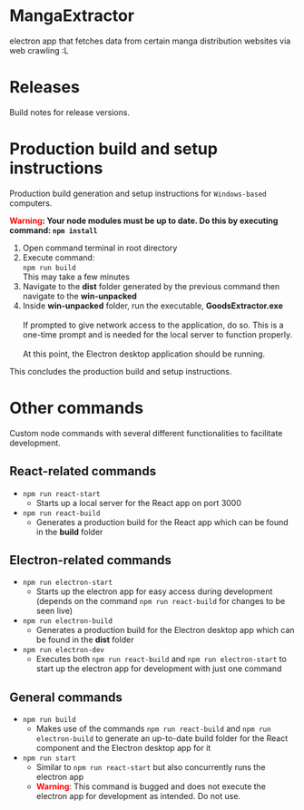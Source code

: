 # MangaExtractor
electron app that fetches data from certain manga distribution websites via web crawling :L


# Releases
Build notes for release versions.

# Production build and setup instructions
Production build generation and setup instructions for `Windows-based` computers.

<b><span style="color: red;">Warning</span>: Your node modules must be up to date. Do this by executing command: `npm install`</b>

1. Open command terminal in root directory
2. Execute command:
   <br>
   `npm run build`
   <br>
   This may take a few minutes
3. Navigate to the <b>dist</b> folder generated by the previous command then navigate to the <b>win-unpacked</b>
4. Inside <b>win-unpacked</b> folder, run the executable, <b>GoodsExtractor.exe</b>
   <br>
   <br>
   If prompted to give network access to the application, do so. This is a one-time prompt and is needed for the local server to function properly.
   <br>
   <br>
   At this point, the Electron desktop application should be running.


This concludes the production build and setup instructions.

# Other commands
Custom node commands with several different functionalities to facilitate development.

## React-related commands
- `npm run react-start`
  - Starts up a local server for the React app on port 3000
- `npm run react-build`
  - Generates a production build for the React app which can be found in the <b>build</b> folder
## Electron-related commands
- `npm run electron-start`
  - Starts up the electron app for easy access during development (depends on the command `npm run react-build` for changes to be seen live)
- `npm run electron-build`
  - Generates a production build for the Electron desktop app which can be found in the <b>dist</b> folder
- `npm run electron-dev`
  - Executes both `npm run react-build` and `npm run electron-start` to start up the electron app for development with just one command
## General commands
- `npm run build`
  - Makes use of the commands `npm run react-build` and `npm run electron-build` to generate an up-to-date build folder for the React component and the Electron desktop app for it
- `npm run start`
  - Similar to `npm run react-start` but also concurrently runs the electron app
  - <span style="color: red;"><b>Warning</b></span>: This command is bugged and does not execute the electron app for development as intended. Do not use.
 